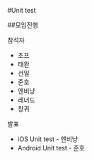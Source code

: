#Unit test

##모임진행

참석자
* 초프
* 태완
* 선일
* 준호
* 엔비냥
* 레너드
* 창귀

발표

* iOS Unit test - 엔비냥
* Android Unit test - 준호
